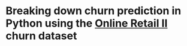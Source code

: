 # Breaking down churn prediction in Python using the [Online Retail II](https://www.kaggle.com/mathchi/online-retail-ii-data-set-from-ml-repository) churn dataset
